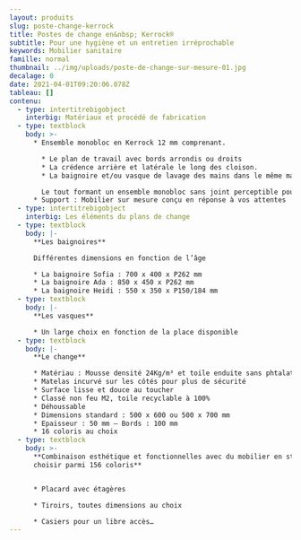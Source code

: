 ```yaml
---
layout: produits
slug: poste-change-kerrock
title: Postes de change en&nbsp; Kerrock®
subtitle: Pour une hygiène et un entretien irréprochable
keywords: Mobilier sanitaire
famille: normal
thumbnail: ../img/uploads/poste-de-change-sur-mesure-01.jpg
decalage: 0
date: 2021-04-01T09:20:06.078Z
tableau: []
contenu:
  - type: intertitrebigobject
    interbig: Matériaux et procédé de fabrication
  - type: textblock
    body: >-
      * Ensemble monobloc en Kerrock 12 mm comprenant.

        * Le plan de travail avec bords arrondis ou droits
        * La crédence arrière et latérale le long des cloison.
        * La baignoire et/ou vasque de lavage des mains dans le même matériau assemblés par polymérisation

        Le tout formant un ensemble monobloc sans joint perceptible pour des environnements exigeants.
      * Support : Mobilier sur mesure conçu en réponse à vos attentes
  - type: intertitrebigobject
    interbig: Les éléments du plans de change
  - type: textblock
    body: |-
      **Les baignoires**

      Différentes dimensions en fonction de l’âge

      * La baignoire Sofia : 700 x 400 x P262 mm
      * La baignoire Ada : 850 x 450 x P262 mm
      * La baignoire Heidi : 550 x 350 x P150/184 mm
  - type: textblock
    body: |-
      **Les vasques**

      * Un large choix en fonction de la place disponible
  - type: textblock
    body: |-
      **Le change**

      * Matériau : Mousse densité 24Kg/m³ et toile enduite sans phtalates
      * Matelas incurvé sur les côtés pour plus de sécurité
      * Surface lisse et douce au toucher
      * Classé non feu M2, toile recyclable à 100%
      * Déhoussable
      * Dimensions standard : 500 x 600 ou 500 x 700 mm
      * Epaisseur : 50 mm – Bords : 100 mm
      * 16 coloris au choix
  - type: textblock
    body: >-
      **Combinaison esthétique et fonctionnelles avec du mobilier en stratifié à
      choisir parmi 156 coloris**


      * Placard avec étagères

      * Tiroirs, toutes dimensions au choix

      * Casiers pour un libre accès…
---
```

